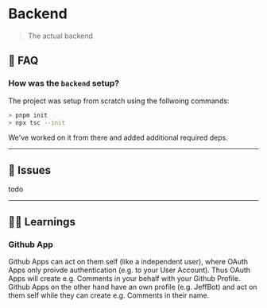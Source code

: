 # Backend

> The actual backend

## 🧐 FAQ

### How was the `backend` setup?

The project was setup from scratch using the follwoing commands:

```bash
> pnpm init
> npx tsc --init
```

We've worked on it from there and added additional required deps.

---

## 🔴 Issues

todo

---

## 👨‍🏫 Learnings

### Github App

Github Apps can act on them self (like a independent user), where OAuth Apps
only proivde authentication (e.g. to your User Account). Thus OAuth Apps will
create e.g. Comments in your behalf with your Github Profile. Github Apps on the
other hand have an own profile (e.g. JeffBot) and act on them self while they
can create e.g. Comments in their name.
